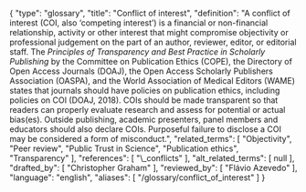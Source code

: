 {
    "type": "glossary",
    "title": "Conflict of interest",
    "definition": "A conflict of interest (COI, also ‘competing interest’) is a financial or non-financial relationship, activity or other interest that might compromise objectivity or professional judgement on the part of an author, reviewer, editor, or editorial staff. The *Principles of Transparency and Best Practice in Scholarly Publishing* by the Committee on Publication Ethics (COPE), the Directory of Open Access Journals (DOAJ), the Open Access Scholarly Publishers Association (OASPA), and the World Association of Medical Editors (WAME) states that journals should have policies on publication ethics, including policies on COI (DOAJ, 2018). COIs should be made transparent so that readers can properly evaluate research and assess for potential or actual bias(es). Outside publishing, academic presenters, panel members and educators should also declare COIs. Purposeful failure to disclose a COI may be considered a form of misconduct.",
    "related_terms": [
        "Objectivity",
        "Peer review",
        "Public Trust in Science",
        "Publication ethics",
        "Transparency"
    ],
    "references": [
        "\\_conflicts"
    ],
    "alt_related_terms": [
        null
    ],
    "drafted_by": [
        "Christopher Graham"
    ],
    "reviewed_by": [
        "Flávio Azevedo"
    ],
    "language": "english",
    "aliases": [
        "/glossary/conflict_of_interest"
    ]
}